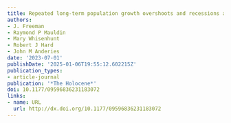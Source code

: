 ```yaml
---
title: Repeated long-term population growth overshoots and recessions among hunter-gatherers
authors:
- J. Freeman
- Raymond P Mauldin
- Mary Whisenhunt
- Robert J Hard
- John M Anderies
date: '2023-07-01'
publishDate: '2025-01-06T19:55:12.602215Z'
publication_types:
- article-journal
publication: '*The Holocene*'
doi: 10.1177/09596836231183072
links:
- name: URL
  url: http://dx.doi.org/10.1177/09596836231183072
---
```

